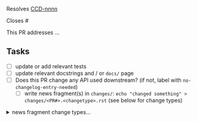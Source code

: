 <!-- If this PR closes a JIRA ticket, make sure the title starts with the JIRA issue number,
for example JP-1234: <Fix a bug> -->
Resolves [CCD-nnnn](https://jira.stsci.edu/browse/CCD-nnnn)

<!-- If this PR closes a GitHub issue, reference it here by its number -->
Closes #

<!-- describe the changes comprising this PR here -->
This PR addresses ...

<!-- if you can't perform these tasks due to permissions, please ask a maintainer to do them -->
## Tasks
- [ ] update or add relevant tests
- [ ] update relevant docstrings and / or `docs/` page
- [ ] Does this PR change any API used downstream? (if not, label with `no-changelog-entry-needed`)
  - [ ] write news fragment(s) in `changes/`: `echo "changed something" > changes/<PR#>.<changetype>.rst` (see below for change types)

<details><summary>news fragment change types...</summary>

- ``changes/<PR#>.hst.rst``: HST reference files
- ``changes/<PR#>.jwst.rst``: JWST reference files
- ``changes/<PR#>.roman.rst``: Roman reference files
- ``changes/<PR#>.doc.rst``: documentation change
- ``changes/<PR#>.testing.rst``: change to tests or test automation
- ``changes/<PR#>.general.rst``: infrastructure or miscellaneous change
</details>

